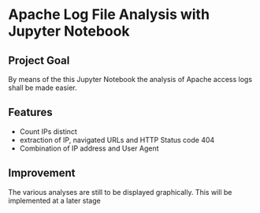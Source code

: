 # Apache Log File Analysis with Jupyter Notebook

## Project Goal

By means of the this Jupyter Notebook the analysis of Apache access logs shall be made easier. 


## Features

- Count IPs distinct
- extraction of IP, navigated URLs and HTTP Status code 404
- Combination of IP address and User Agent

## Improvement
The various analyses are still to be displayed graphically. This will be implemented at a later stage

